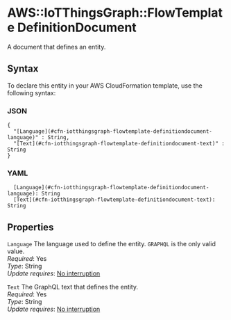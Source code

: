 # AWS::IoTThingsGraph::FlowTemplate DefinitionDocument<a name="aws-properties-iotthingsgraph-flowtemplate-definitiondocument"></a>

A document that defines an entity\. 

## Syntax<a name="aws-properties-iotthingsgraph-flowtemplate-definitiondocument-syntax"></a>

To declare this entity in your AWS CloudFormation template, use the following syntax:

### JSON<a name="aws-properties-iotthingsgraph-flowtemplate-definitiondocument-syntax.json"></a>

```
{
  "[Language](#cfn-iotthingsgraph-flowtemplate-definitiondocument-language)" : String,
  "[Text](#cfn-iotthingsgraph-flowtemplate-definitiondocument-text)" : String
}
```

### YAML<a name="aws-properties-iotthingsgraph-flowtemplate-definitiondocument-syntax.yaml"></a>

```
  [Language](#cfn-iotthingsgraph-flowtemplate-definitiondocument-language): String
  [Text](#cfn-iotthingsgraph-flowtemplate-definitiondocument-text): String
```

## Properties<a name="aws-properties-iotthingsgraph-flowtemplate-definitiondocument-properties"></a>

`Language`  <a name="cfn-iotthingsgraph-flowtemplate-definitiondocument-language"></a>
The language used to define the entity\. `GRAPHQL` is the only valid value\.  
*Required*: Yes  
*Type*: String  
*Update requires*: [No interruption](https://docs.aws.amazon.com/AWSCloudFormation/latest/UserGuide/using-cfn-updating-stacks-update-behaviors.html#update-no-interrupt)

`Text`  <a name="cfn-iotthingsgraph-flowtemplate-definitiondocument-text"></a>
The GraphQL text that defines the entity\.  
*Required*: Yes  
*Type*: String  
*Update requires*: [No interruption](https://docs.aws.amazon.com/AWSCloudFormation/latest/UserGuide/using-cfn-updating-stacks-update-behaviors.html#update-no-interrupt)